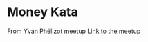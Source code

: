 # Money Kata

[From Yvan Phélizot meetup](https://goo.gl/4d9C7x)
[Link to the meetup](https://www.meetup.com/design-patterns/events/242761529/)